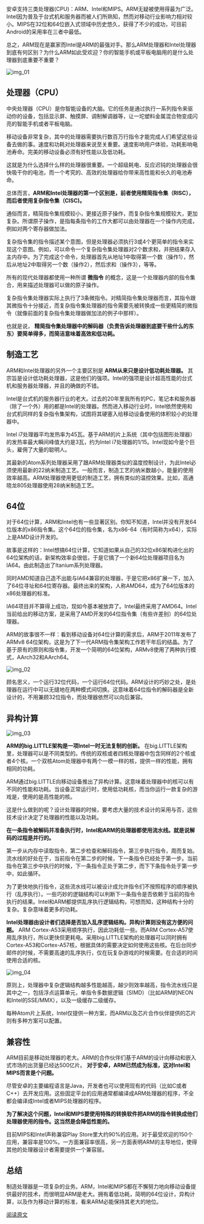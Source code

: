 安卓支持三类处理器(CPU)：ARM、Intel和MIPS。ARM无疑被使用得最为广泛。Intel因为普及于台式机和服务器而被人们所熟知，然而对移动行业影响力相对较小。MIPS在32位和64位嵌入式领域中历史悠久，获得了不少的成功，可目前Android的采用率在三者中最低。

总之，ARM现在是赢家而Intel是ARM的最强对手。那么ARM处理器和Intel处理器到底有何区别？为什么ARM如此受欢迎？你的智能手机或平板电脑用的是什么处理器到底重要不重要？ 

![img_01](http://img1.mydrivers.com/img/20160302/s_dd8a03d88fbb43b0bdcb84466be79ba2.jpg?_=5716461)


## 处理器（CPU）

中央处理器（CPU）是你智能设备的大脑。它的任务是通过执行一系列指令来驱动你的设备，包括显示屏、触摸屏、调制解调器等，让一坨塑料金属混合物变成闪亮的智能手机或者平板电脑。

移动设备非常复杂，其中的处理器需要执行数百万行指令才能完成人们希望这些设备去做的事。速度和功耗对处理器来说至关重要。速度影响用户体验，功耗影响电池寿命。完美的移动设备必须有好性能以及低功耗。

这就是为什么选择什么样的处理器很重要。一个超级耗电、反应迟钝的处理器会很快吸干你的电池，而一个考究的、高效的处理器给你带来高性能和长久的电池寿命。

总体而言，__ARM和Intel处理器的第一个区别是，前者使用精简指令集（RISC），而后者使用复杂指令集（CISC)。__

通俗而言，精简指令集规模较小，更接近原子操作，而复杂指令集规模较大，更加复杂。所谓原子操作，是指每条指令的工作大都可以由处理器在一个操作内完成，例如对两个寄存器做加法。

复杂指令集的指令描述某个意图，但是处理器必须执行3或4个更简单的指令来实现这个意图。例如，可以命令一个复杂指令集处理器对2个数求和，并把结果存入主内存中。为了完成这个命令，处理器首先从地址1中取得第一个数（操作1），然后从地址2中取得另一个数（操作2），然后求和（操作3），等等。



所有的现代处理器都使用一种所谓 __微指令__ 的概念，这是一个处理器内部的指令集合，用来描述处理器可以做的原子操作。

复杂指令集处理器实际上执行了3条微指令。对精简指令集处理器而言，其指令跟其微指令十分接近，而复杂指令集处理器的指令需要先被转换成一些更精简的微指令（就像前面的复杂指令集处理器做加法的例子中那样）。

也就是说， __精简指令集处理器中的解码器（负责告诉处理器到底要干些什么的东东）要简单得多，而简洁意味着高效和低功耗。__

## 制造工艺

ARM和Intel处理器的另外一个主要区别是 __ARM从来只是设计低功耗处理器。__ 其宗旨是设计低功耗处理器，这是他们的强项。Intel的强项是设计超高性能的台式机和服务器处理器，并且的确做的不错。

Intel是台式机的服务器行业的老大。过去的20年里我所有的PC，笔记本和服务器（除了一个外）用的都是Intel的处理器。然而进入移动行业时，Intel依然使用和台式机同样的复杂指令集架构，试图将其硬塞入给移动设备使用的体积较小的处理器中。

Intel i7处理器平均发热率为45瓦。基于ARM的片上系统（其中包括图形处理器）的发热率最大瞬间峰值大约是3瓦，约为Intel i7处理器的1/15。Intel现如今是个巨头，雇佣了大量的聪明人。

其最新的Atom系列处理器采用了跟ARM处理器类似的温度控制设计，为此Intel必须使用最新的22纳米制造工艺。一般而言，制造工艺的纳米数越小，能量的使用效率越高。ARM处理器使用更低的制造工艺，拥有类似的温控效果。比如，高通晓龙805处理器使用28纳米制造工艺。



## 64位

对于64位计算，ARM和Intel也有一些显著区别。你知不知道，Intel并没有开发64位版本的x86指令集。这个64位的指令集，名为x86-64（有时简称为x64），实际上是AMD设计开发的。

故事是这样的：Intel想搞64位计算，它知道如果从自己的32位x86架构进化出的64位架构的话，新架构效率会很低，于是它搞了一个新64位处理器项目名为IA64。由此制造出了Itanium系列处理器。

同时AMD知道自己造不出能与IA64兼容的处理器，于是它把x86扩展一下，加入了64位寻址和64位寄存器。最终出来的架构，人称AMD64，成为了64位版本的x86处理器的标准。



IA64项目并不算得上成功，现如今基本被放弃了。Intel最终采用了AMD64。Intel当前给出的移动方案，是采用了AMD开发的64位指令集（有些许差别）的64位处理器。

ARM的故事很不一样：看到移动设备对64位计算的需求后，ARM于2011年发布了ARMv8 64位架构，这是为了下一代ARM指令集架构工作若干年后的结晶。为了基于原有的原则和指令集，开发一个简明的64位架构，ARMv8使用了两种执行模式，AArch32和AArch64。

![img_02](http://img1.mydrivers.com/img/20160302/522b989ac26f490e80ffbb361ff4ec7d.jpg?_=5716461)

顾名思义，一个运行32位代码，一个运行64位代码。ARM设计的巧妙之处，是处理器在运行中可以无缝地在两种模式间切换。这意味着64位指令的解码器是全新设计的，不用兼顾32位指令，而处理器依然可以向后兼容。

## 异构计算

![img_03](http://img1.mydrivers.com/img/20160302/643337f0b37147299748656473fc8aa9.jpg?_=5716461)


__ARM的big.LITTLE架构是一项Intel一时无法复制的创新。__ 在big.LITTLE架构里，处理器可以是不同类型的。传统的双核或者四核处理器中包含同样的2个核或者4个核。一个双核Atom处理器中有两个一模一样的核，提供一样的性能，拥有相同的功耗。

ARM通过big.LITTLE向移动设备推出了异构计算。这意味着处理器中的核可以有不同的性能和功耗。当设备正常运行时，使用低功耗核，而当你运行一款复杂的游戏是，使用的是高性能的核。

这是什么做到的呢？设计处理器的时候，要考虑大量的技术设计的采用与否，这些技术设计决定了处理器的性能以及功耗。

__在一条指令被解码并准备执行时，Intel和ARM的处理器都使用流水线。就是说解码的过程是并行的。__

第一步从内存中读取指令，第二步检查和解码指令，第三步执行指令，周而复始。流水线的好处在于，当前指令在第二步的时候，下一条指令已经处于第一步。当前指令在第三步中执行的时候，下一条指令正处于第二步，而下下条指令处于第一步中，如此循环。

为了更快地执行指令，这些流水线可以被设计成允许指令们不按照程序的顺序被执行（乱序执行）。一些巧妙的逻辑结构可以判断下一条指令是否依赖于当前的指令执行的结果。Intel和ARM都提供乱序执行逻辑结构，可想而知，这种结构十分的复杂。复杂意味着更多的功耗。

__Intel处理器由设计者们选择是否加入乱序逻辑结构。异构计算则没有这方便的问题。__ ARM Cortex-A53采用顺序执行，因此功耗低一些。而ARM Cortex-A57使用乱序执行，所以更快但更耗电。采用big.LITTLE架构的处理器可以同时拥有Cortex-A53和Cortex-A57核，根据具体的需要决定如何使用这些核。在后台同步邮件的时候，不需要高速的乱序执行，仅在玩复杂游戏的时候需要。在合适的时间使用合适的核。

![img_04](http://img1.mydrivers.com/img/20160302/c5e5b4d44ced4d38879b060a9664e75d.jpg?_=5716461)

原则上，处理器中复杂逻辑结构越多性能越高，越少则效率越高，指令流水线只是其中之一，包括浮点运算单元，单指令多数据逻辑（SIMD）（比如ARM的NEON和Intel的SSE/MMX），以及一级缓存二级缓存。

每种Atom片上系统，Intel仅提供一种方案，而ARM以及芯片合作伙伴提供的芯片则有多种方案可以配置。

## 兼容性

ARM目前是移动处理器的老大。ARM的合作伙伴们基于ARM的设计向移动和嵌入式市场的出货量已经达500亿片。 __对于安卓，ARM已然成为标准，这对Intel和MIPS而言是个问题。__

尽管安卓的主要编程语言是Java，开发者也可以使用现有的代码（比如C或者C++）去开发应用。这些固定平台的应用通常都编译成ARM处理器的程序，不全都会编译成Intel或者MIPS处理器的程序。

__为了解决这个问题，Intel和MIPS要使用特殊的转换软件把ARM的指令转换成他们处理器使用的指令。这当然是会降低性能的。__

目前MIPS和Intel声称兼容Play Store里大约90%的应用。对于最受欢迎的150个应用，兼容率是100%。一方面兼容率很高，另一方面表明ARM的主导地位，使得其他的处理器设计者需要提供一个兼容层。

## 总结

制造处理器是一项复杂的业务。ARM，Intel和MIPS都在不懈努力地向移动设备提供最好的技术，而很明显ARM是老大。拥有着低功耗，简明的64位设计，异构计算，以及作为移动计算的标准，看来ARM必能保持其老大的地位。

[阅读原文](http://www.cnblogs.com/rex2011/p/5716461.html)
